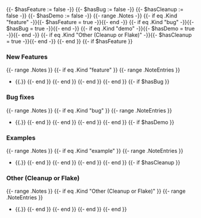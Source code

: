 {{- $hasFeature := false -}}
{{- $hasBug := false -}}
{{- $hasCleanup := false -}}
{{- $hasDemo := false -}}
{{- range .Notes -}}
  {{- if eq .Kind "feature" -}}{{- $hasFeature = true -}}{{- end -}}
  {{- if eq .Kind "bug" -}}{{- $hasBug = true -}}{{- end -}}
  {{- if eq .Kind "demo" -}}{{- $hasDemo = true -}}{{- end -}}
  {{- if eq .Kind "Other (Cleanup or Flake)" -}}{{- $hasCleanup = true -}}{{- end -}}
{{- end }}
{{- if $hasFeature }}

### New Features

{{- range .Notes }}
{{- if eq .Kind "feature" }}
{{- range .NoteEntries }}
- {{.}}
{{- end }}
{{- end }}
{{- end }}
{{- end }}
{{- if $hasBug }}

### Bug fixes

{{- range .Notes }}
{{- if eq .Kind "bug" }}
{{- range .NoteEntries }}
- {{.}}
{{- end }}
{{- end }}
{{- end }}
{{- end }}
{{- if $hasDemo }}

### Examples

{{- range .Notes }}
{{- if eq .Kind "example" }}
{{- range .NoteEntries }}
- {{.}}
{{- end }}
{{- end }}
{{- end }}
{{- end }}
{{- if $hasCleanup }}

### Other (Cleanup or Flake)

{{- range .Notes }}
{{- if eq .Kind "Other (Cleanup or Flake)" }}
{{- range .NoteEntries }}
- {{.}}
{{- end }}
{{- end }}
{{- end }}
{{- end }}
